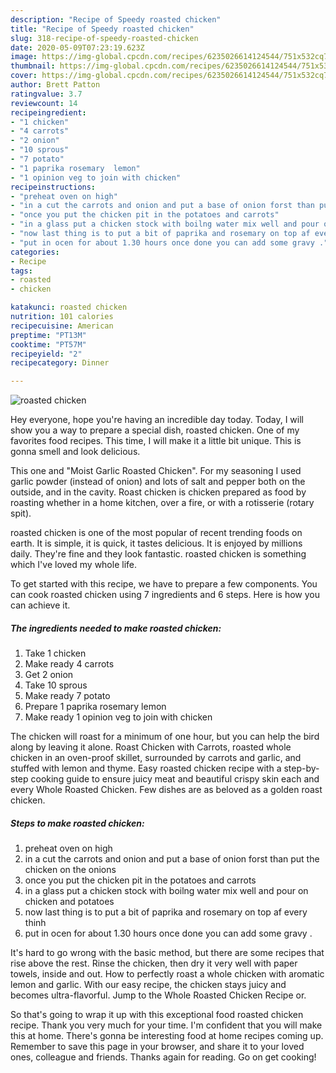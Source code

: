 ```yaml
---
description: "Recipe of Speedy roasted chicken"
title: "Recipe of Speedy roasted chicken"
slug: 318-recipe-of-speedy-roasted-chicken
date: 2020-05-09T07:23:19.623Z
image: https://img-global.cpcdn.com/recipes/6235026614124544/751x532cq70/roasted-chicken-recipe-main-photo.jpg
thumbnail: https://img-global.cpcdn.com/recipes/6235026614124544/751x532cq70/roasted-chicken-recipe-main-photo.jpg
cover: https://img-global.cpcdn.com/recipes/6235026614124544/751x532cq70/roasted-chicken-recipe-main-photo.jpg
author: Brett Patton
ratingvalue: 3.7
reviewcount: 14
recipeingredient:
- "1 chicken"
- "4 carrots"
- "2 onion"
- "10 sprous"
- "7 potato"
- "1 paprika rosemary  lemon"
- "1 opinion veg to join with chicken"
recipeinstructions:
- "preheat oven on high"
- "in a cut the carrots and onion and put a base of onion forst than put the chicken on the onions"
- "once you put the chicken pit in the potatoes and carrots"
- "in a glass put a chicken stock with boilng water mix well and pour on chicken and potatoes"
- "now last thing is to put a bit of paprika and rosemary on top af every thinh"
- "put in ocen for about 1.30 hours once done you can add some gravy ."
categories:
- Recipe
tags:
- roasted
- chicken

katakunci: roasted chicken 
nutrition: 101 calories
recipecuisine: American
preptime: "PT13M"
cooktime: "PT57M"
recipeyield: "2"
recipecategory: Dinner

---
```



![roasted chicken](https://img-global.cpcdn.com/recipes/6235026614124544/751x532cq70/roasted-chicken-recipe-main-photo.jpg)

Hey everyone, hope you're having an incredible day today. Today, I will show you a way to prepare a special dish, roasted chicken. One of my favorites food recipes. This time, I will make it a little bit unique. This is gonna smell and look delicious.

This one and &#34;Moist Garlic Roasted Chicken&#34;. For my seasoning I used garlic powder (instead of onion) and lots of salt and pepper both on the outside, and in the cavity. Roast chicken is chicken prepared as food by roasting whether in a home kitchen, over a fire, or with a rotisserie (rotary spit).

roasted chicken is one of the most popular of recent trending foods on earth. It is simple, it is quick, it tastes delicious. It is enjoyed by millions daily. They're fine and they look fantastic. roasted chicken is something which I've loved my whole life.


To get started with this recipe, we have to prepare a few components. You can cook roasted chicken using 7 ingredients and 6 steps. Here is how you can achieve it.

<!--inarticleads1-->

##### The ingredients needed to make roasted chicken:

1. Take 1 chicken
1. Make ready 4 carrots
1. Get 2 onion
1. Take 10 sprous
1. Make ready 7 potato
1. Prepare 1 paprika rosemary  lemon
1. Make ready 1 opinion veg to join with chicken


The chicken will roast for a minimum of one hour, but you can help the bird along by leaving it alone. Roast Chicken with Carrots, roasted whole chicken in an oven-proof skillet, surrounded by carrots and garlic, and stuffed with lemon and thyme. Easy roasted chicken recipe with a step-by-step cooking guide to ensure juicy meat and beautiful crispy skin each and every Whole Roasted Chicken. Few dishes are as beloved as a golden roast chicken. 

<!--inarticleads2-->

##### Steps to make roasted chicken:

1. preheat oven on high
1. in a cut the carrots and onion and put a base of onion forst than put the chicken on the onions
1. once you put the chicken pit in the potatoes and carrots
1. in a glass put a chicken stock with boilng water mix well and pour on chicken and potatoes
1. now last thing is to put a bit of paprika and rosemary on top af every thinh
1. put in ocen for about 1.30 hours once done you can add some gravy .


It&#39;s hard to go wrong with the basic method, but there are some recipes that rise above the rest. Rinse the chicken, then dry it very well with paper towels, inside and out. How to perfectly roast a whole chicken with aromatic lemon and garlic. With our easy recipe, the chicken stays juicy and becomes ultra-flavorful. Jump to the Whole Roasted Chicken Recipe or. 

So that's going to wrap it up with this exceptional food roasted chicken recipe. Thank you very much for your time. I'm confident that you will make this at home. There's gonna be interesting food at home recipes coming up. Remember to save this page in your browser, and share it to your loved ones, colleague and friends. Thanks again for reading. Go on get cooking!
